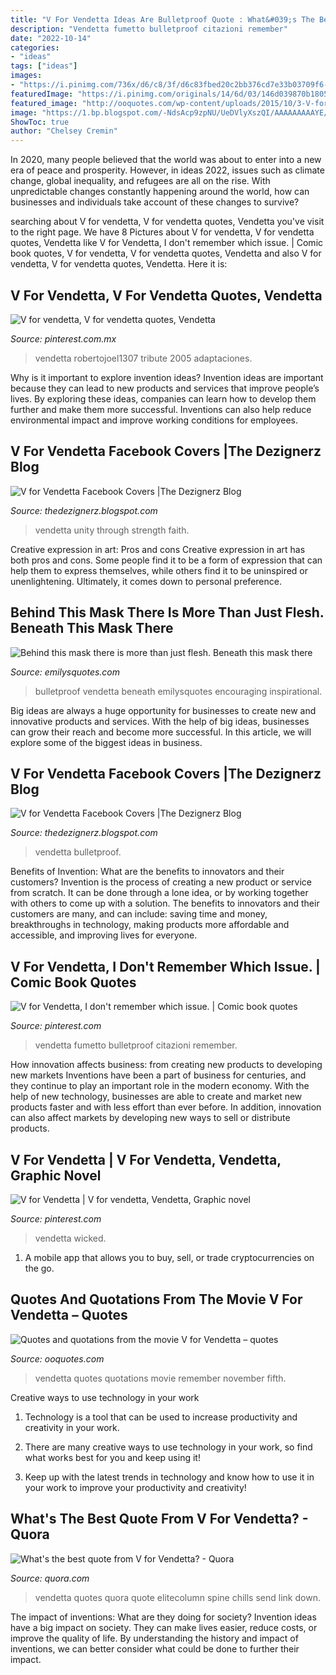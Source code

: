 ```yaml
---
title: "V For Vendetta Ideas Are Bulletproof Quote : What&#039;s The Best Quote From V For Vendetta?"
description: "Vendetta fumetto bulletproof citazioni remember"
date: "2022-10-14"
categories:
- "ideas"
tags: ["ideas"]
images:
- "https://i.pinimg.com/736x/d6/c8/3f/d6c83fbed20c2bb376cd7e33b03709f6--v-for-vendetta-graphic-novels.jpg"
featuredImage: "https://i.pinimg.com/originals/14/6d/03/146d039870b18052003a703b3087f89a.jpg"
featured_image: "http://ooquotes.com/wp-content/uploads/2015/10/3-V-for-Vendetta-quotes.gif"
image: "https://1.bp.blogspot.com/-NdsAcp9zpNU/UeDVlyXszQI/AAAAAAAAAYE/BRUbBRqm3q4/s1600/v-for-vendetta-codename-v.jpg"
ShowToc: true
author: "Chelsey Cremin"
---
```



In 2020, many people believed that the world was about to enter into a new era of peace and prosperity. However, in ideas 2022, issues such as climate change, global inequality, and refugees are all on the rise. With unpredictable changes constantly happening around the world, how can businesses and individuals take account of these changes to survive?

	

		
searching about V for vendetta, V for vendetta quotes, Vendetta you've visit to the right page. We have 8 Pictures about V for vendetta, V for vendetta quotes, Vendetta like V for Vendetta, I don&#039;t remember which issue. | Comic book quotes, V for vendetta, V for vendetta quotes, Vendetta and also V for vendetta, V for vendetta quotes, Vendetta. Here it is:
		
    
## V For Vendetta, V For Vendetta Quotes, Vendetta

<img loading=lazy src="https://i.pinimg.com/736x/90/a0/8e/90a08ebebd4b5c089463afde9c4eb6fe.jpg" onerror="this.onerror=null;this.src='https://tse2.mm.bing.net/th?id=OIP.gRXzaDAYrn-1KCLzmQYCiAHaKn&amp;pid=15.1';" alt="V for vendetta, V for vendetta quotes, Vendetta">

_Source: pinterest.com.mx_

>vendetta robertojoel1307 tribute 2005 adaptaciones. 

	

Why is it important to explore invention ideas?
Invention ideas are important because they can lead to new products and services that improve people’s lives. By exploring these ideas, companies can learn how to develop them further and make them more successful. Inventions can also help reduce environmental impact and improve working conditions for employees.

    
## V For Vendetta Facebook Covers |The Dezignerz Blog

<img loading=lazy src="http://3.bp.blogspot.com/-uJQk618baWs/UeDVhUnmcjI/AAAAAAAAAX8/Wh7yBEREwoM/s1600/v+for+82.jpg" onerror="this.onerror=null;this.src='https://tse4.mm.bing.net/th?id=OIP.qx8Jkr2Dr_3y5b2OsPkMGwHaCx&amp;pid=15.1';" alt="V for Vendetta Facebook Covers |The Dezignerz Blog">

_Source: thedezignerz.blogspot.com_

>vendetta unity through strength faith. 

	

Creative expression in art: Pros and cons
Creative expression in art has both pros and cons. Some people find it to be a form of expression that can help them to express themselves, while others find it to be uninspired or unenlightening. Ultimately, it comes down to personal preference.

    
## Behind This Mask There Is More Than Just Flesh. Beneath This Mask There

<img loading=lazy src="https://emilysquotes.com/wp-content/uploads/2014/11/EmilysQuotes.Com-behind-mask-flesh-idea-bulletproof-amazing-great-motivational-inspirational-revolution-encouraging-movie-Alan-Moore-V-for-Vendetta.jpg" onerror="this.onerror=null;this.src='https://tse1.mm.bing.net/th?id=OIP.WQ4WgM2K5JsECJWYqAnoVAHaDq&amp;pid=15.1';" alt="Behind this mask there is more than just flesh. Beneath this mask there">

_Source: emilysquotes.com_

>bulletproof vendetta beneath emilysquotes encouraging inspirational. 

	

Big ideas are always a huge opportunity for businesses to create new and innovative products and services. With the help of big ideas, businesses can grow their reach and become more successful. In this article, we will explore some of the biggest ideas in business.

    
## V For Vendetta Facebook Covers |The Dezignerz Blog

<img loading=lazy src="https://1.bp.blogspot.com/-NdsAcp9zpNU/UeDVlyXszQI/AAAAAAAAAYE/BRUbBRqm3q4/s1600/v-for-vendetta-codename-v.jpg" onerror="this.onerror=null;this.src='https://tse4.mm.bing.net/th?id=OIP.qgpxYoJaKr6RDs2hdFApOwHaFy&amp;pid=15.1';" alt="V for Vendetta Facebook Covers |The Dezignerz Blog">

_Source: thedezignerz.blogspot.com_

>vendetta bulletproof. 

	

Benefits of Invention: What are the benefits to innovators and their customers?
Invention is the process of creating a new product or service from scratch. It can be done through a lone idea, or by working together with others to come up with a solution. The benefits to innovators and their customers are many, and can include: saving time and money, breakthroughs in technology, making products more affordable and accessible, and improving lives for everyone.

    
## V For Vendetta, I Don&#039;t Remember Which Issue. | Comic Book Quotes

<img loading=lazy src="https://i.pinimg.com/originals/14/6d/03/146d039870b18052003a703b3087f89a.jpg" onerror="this.onerror=null;this.src='https://tse4.mm.bing.net/th?id=OIP.6hRxZcLYVw67CWFi3oS3oAHaK5&amp;pid=15.1';" alt="V for Vendetta, I don&#039;t remember which issue. | Comic book quotes">

_Source: pinterest.com_

>vendetta fumetto bulletproof citazioni remember. 

	

How innovation affects business: from creating new products to developing new markets
Inventions have been a part of business for centuries, and they continue to play an important role in the modern economy. With the help of new technology, businesses are able to create and market new products faster and with less effort than ever before. In addition, innovation can also affect markets by developing new ways to sell or distribute products.

    
## V For Vendetta | V For Vendetta, Vendetta, Graphic Novel

<img loading=lazy src="https://i.pinimg.com/736x/d6/c8/3f/d6c83fbed20c2bb376cd7e33b03709f6--v-for-vendetta-graphic-novels.jpg" onerror="this.onerror=null;this.src='https://tse2.mm.bing.net/th?id=OIP.XFoKzhxlAx4Y5RLXsG-ZRgAAAA&amp;pid=15.1';" alt="V for Vendetta | V for vendetta, Vendetta, Graphic novel">

_Source: pinterest.com_

>vendetta wicked. 

	

1. A mobile app that allows you to buy, sell, or trade cryptocurrencies on the go.

    
## Quotes And Quotations From The Movie V For Vendetta – Quotes

<img loading=lazy src="http://ooquotes.com/wp-content/uploads/2015/10/3-V-for-Vendetta-quotes.gif" onerror="this.onerror=null;this.src='https://tse2.mm.bing.net/th?id=OIP.qAsyAkio6LqOXhpBamle4QHaED&amp;pid=15.1';" alt="Quotes and quotations from the movie V for Vendetta – quotes">

_Source: ooquotes.com_

>vendetta quotes quotations movie remember november fifth. 

	

Creative ways to use technology in your work
1. Technology is a tool that can be used to increase productivity and creativity in your work.
2. There are many creative ways to use technology in your work, so find what works best for you and keep using it!

3. Keep up with the latest trends in technology and know how to use it in your work to improve your productivity and creativity!

    
## What&#039;s The Best Quote From V For Vendetta? - Quora

<img loading=lazy src="https://qph.fs.quoracdn.net/main-qimg-df241ab03353c82b7a5dc1a797dbcfd0" onerror="this.onerror=null;this.src='https://tse1.mm.bing.net/th?id=OIP.3yQasDNTyCt6XcGnl9vP0AHaFN&amp;pid=15.1';" alt="What&#039;s the best quote from V for Vendetta? - Quora">

_Source: quora.com_

>vendetta quotes quora quote elitecolumn spine chills send link down. 

	

The impact of inventions: What are they doing for society?
Invention ideas have a big impact on society. They can make lives easier, reduce costs, or improve the quality of life. By understanding the history and impact of inventions, we can better consider what could be done to further their impact.

